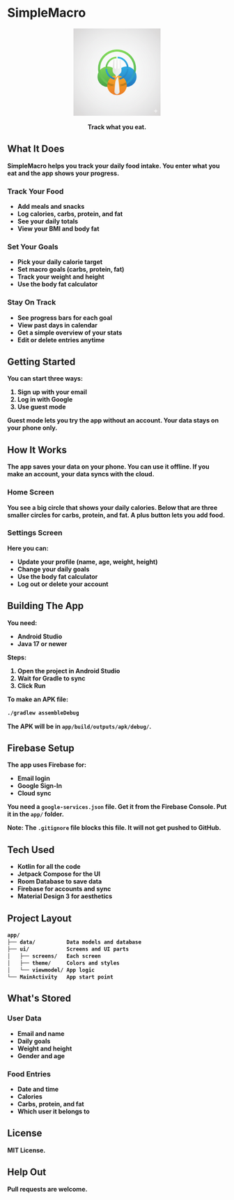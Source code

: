 # SimpleMacro

<p align="center">
  <img src="simplemacro.png" alt="SimpleMacro Logo" width="200"/>
</p>

<p align="center">
  <strong>Track what you eat.
</p>

## What It Does

SimpleMacro helps you track your daily food intake. You enter what you eat and the app shows your progress.

### Track Your Food
- Add meals and snacks
- Log calories, carbs, protein, and fat
- See your daily totals
- View your BMI and body fat

### Set Your Goals
- Pick your daily calorie target
- Set macro goals (carbs, protein, fat)
- Track your weight and height
- Use the body fat calculator

### Stay On Track
- See progress bars for each goal
- View past days in calendar
- Get a simple overview of your stats
- Edit or delete entries anytime

## Getting Started

You can start three ways:
1. Sign up with your email
2. Log in with Google
3. Use guest mode

Guest mode lets you try the app without an account. Your data stays on your phone only.

## How It Works

The app saves your data on your phone. You can use it offline. If you make an account, your data syncs with the cloud.

### Home Screen
You see a big circle that shows your daily calories. Below that are three smaller circles for carbs, protein, and fat. A plus button lets you add food.

### Settings Screen
Here you can:
- Update your profile (name, age, weight, height)
- Change your daily goals
- Use the body fat calculator
- Log out or delete your account

## Building The App

You need:
- Android Studio
- Java 17 or newer

Steps:
1. Open the project in Android Studio
2. Wait for Gradle to sync
3. Click Run

To make an APK file:
```bash
./gradlew assembleDebug
```

The APK will be in `app/build/outputs/apk/debug/`.

## Firebase Setup

The app uses Firebase for:
- Email login
- Google Sign-In
- Cloud sync

You need a `google-services.json` file. Get it from the Firebase Console. Put it in the `app/` folder.

**Note:** The `.gitignore` file blocks this file. It will not get pushed to GitHub.

## Tech Used

- **Kotlin** for all the code
- **Jetpack Compose** for the UI
- **Room Database** to save data
- **Firebase** for accounts and sync
- **Material Design 3** for aesthetics

## Project Layout

```
app/
├── data/          Data models and database
├── ui/            Screens and UI parts
│   ├── screens/   Each screen
│   ├── theme/     Colors and styles
│   └── viewmodel/ App logic
└── MainActivity   App start point
```

## What's Stored

### User Data
- Email and name
- Daily goals
- Weight and height
- Gender and age

### Food Entries
- Date and time
- Calories
- Carbs, protein, and fat
- Which user it belongs to

## License

MIT License.

## Help Out

Pull requests are welcome.
